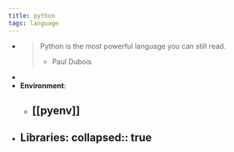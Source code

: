 ```yaml
---
title: python
tags: language
---
```


-
  >Python is the most powerful language you can still read.
  >- Paul Dubois
-
- **Environment**:
	- [[pyenv]]
		-
- **Libraries**:
  collapsed:: true
	-